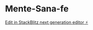 # Mente-Sana-fe

[Edit in StackBlitz next generation editor ⚡️](https://stackblitz.com/~/github.com/marzo245/Mente-Sana-fe)